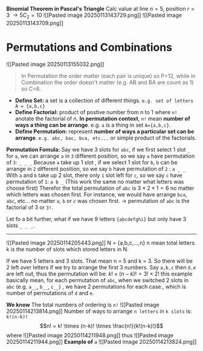 **Binomial Theorem in Pascal's Triangle**
Calc value at line $n=5$, position $r=3$ $\to 5C_{2} = 10$ 
![[Pasted image 20250113143729.png]]
![[Pasted image 20250113143709.png]]

# Permutations and Combinations
![[Pasted image 20250113155032.png]]
>In Permutation the order matter (each pair is unique) so P=12, while in Combination the order doesn't matter (e.g. AB and BA are count as 1) so C=6.


+ **Define Set:** a set is a collection of different things. `e.g. set of letters A = {a,b,c}`
+ **Define Factorial:** product of postive number from n to 1 where  `n!` anotate the factorial of n. **In permutation context**, `n!` mean **number of ways a thing can be arrange**.  e.g. `a` is a thing in set `A={a,b,c}`.
+ **Define Permutation:** represent **number of ways a particular set can be arrange**. `e.g. abc, bac, bca, etc...` or simple product of the factorials. 

**Permutation Fomula:**
Say we have 3 slots for `abc`, if we first select 1 slot `_` for `a`, we can arrange `a` in `3` different position, so we say  `a` have permutation of `3`: 
`_ _ _`
Because `a` take up 1 slot , if we select 1 slot for `b`,  `b` can be arrange in `2` different position, so we say `b` have permutation of `2` :
`a _ _`
With `a` and `b` take up 2 slot, there only `1` slot left for `c`, so we say `c` have permutation of `1`:
`a b _`
(This work the same no matter what letters was choose first)
Therefor the total permutation of `abc` is $3 \times 2 \times 1 = 6$ no matter which letters was chosen first. For instance, we would have arrange `bca`, `abc`, etc... no matter `a`, `b` or `c` was chosen first.
-> permutation of `abc` is the factorial of 3 or `3!`. 

Let fo a bit further, what if we have 9 letters `{abcdefghi}` but only have 3 slots `_ _ _`.

---

![[Pasted image 20250114205443.png]]
N = {a,b,c,...,n}
n mean total letters.
k is the number of slots which stored letters in N.

If we have 5 letters and 3 slots. That mean n = 5 and k = 3. 
So there will be 2 left over letters if we try to arrange the first 3 numbers. Say `a,b,c` then `d,e` are left out, thus the permutation will be: $k! \times (n-k)! = 3! \times 2!$ this example basically mean, for each  permutation of `abc`, when we switched 2 slots in `abc` (e.g. `a__`, `b__`, `c__`) , we have 2 permutations for each case., which is number of permutations of `d` and `e`.

**We know** 
The total numbers of ordering is `n!`
![[Pasted image 20250114213814.png]]
Number of ways to arrange `n letters` in `k slots` is:  `k!(n-k)!` 
$$n! = k! \times (n-k)! \times \frac{n!}{k!(n-k)!}$$
where 
![[Pasted image 20250114211948.png]]
thus
![[Pasted image 20250114211944.png]]
**Example of** `a`
![[Pasted image 20250114213824.png]]
